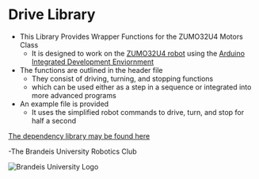 Drive Library
=============
+ This Library Provides Wrapper Functions for the ZUMO32U4 Motors Class  
    + It is designed to work on the [ZUMO32U4 robot](https://www.pololu.com/docs/0J63/all) using the [Arduino Integrated Development Enviornment](https://www.arduino.cc/en/Main/Software)
+ The functions are outlined in the header file  
    + They consist of driving, turning, and stopping functions 
    + which can be used either as a step in a sequence or integrated into more advanced programs
+ An example file is provided
    + It uses the simplified robot commands to drive, turn, and stop for half a second    

[The dependency library may be found here](http://pololu.github.io/zumo-32u4-arduino-library/)  
 
-The Brandeis University Robotics Club

![Brandeis University Logo](https://www.brandeis.edu/communications/creative/downloads/gotham-outlined.jpg)
